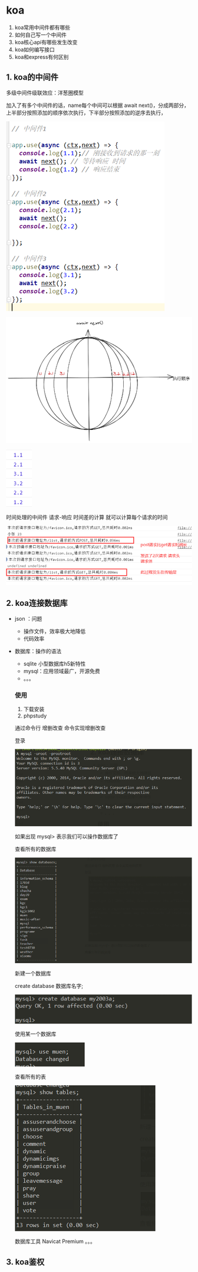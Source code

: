 # koa

1. koa常用中间件都有哪些
2. 如何自己写一个中间件
3. koa核心api有哪些发生改变
4. koa如何编写接口
5. koa和express有何区别

## 1. koa的中间件

多级中间件级联效应：洋葱圈模型

加入了有多个中间件的话，name每个中间可以根据 await next()，分成两部分，上半部分按照添加的顺序依次执行，下半部分按照添加的逆序去执行，

![1611194213569](./image/1611194213569.png) 

![1611194075509](./image/1611194075509.png)  

![1611194058467](./image/1611194058467.png) 



时间处理的中间件 请求-响应 时间差的计算 就可以计算每个请求的时间

![1611195058248](./image/1611195058248.png)

## 2. koa连接数据库

- json ：问题

  - 操作文件，效率极大地降低
  - 代码效率

- 数据库：操作的语法

  - sqlite 小型数据库h5新特性
  - mysql：应用领域最广，开源免费
  - 。。。
  
  ### 使用
  
  1. 下载安装
  2. phpstudy
  
  通过命令行 增删改查 命令实现增删改查
  
  登录
  
  ![1611210615620](./image/1611210615620.png)
  
  如果出现 mysql>  表示我们可以操作数据库了
  
  查看所有的数据库
  
  ![1611210680179](./image/1611210680179.png)
  
  新建一个数据库
  
  create database 数据库名字;
  
  ![1611210776373](./image/1611210776373.png) 
  
  使用某一个数据库
  
  ![1611210836310](./image/1611210836310.png) 
  
  查看所有的表
  
  ![1611210864157](./image/1611210864157.png) 
  
  
  
  数据库工具 Navicat Premium 。。。

## 3. koa鉴权

